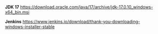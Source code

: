 **JDK 17**
https://download.oracle.com/java/17/archive/jdk-17.0.10_windows-x64_bin.msi

**Jenkins**
https://www.jenkins.io/download/thank-you-downloading-windows-installer-stable
